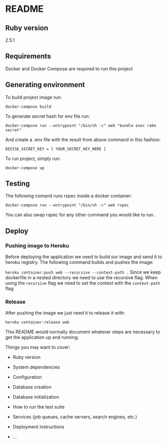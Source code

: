 # README

## Ruby version
  2.5.1

## Requirements
Docker and Docker Compose are required to run this project

## Generating environment

To build project image run:

`docker-compose build`

To generate secret hash for env file run:

`docker-compose run --entrypoint "/bin/sh -c" web "bundle exec rake secret"`

And create a .env file with the result from above command in this fashion:

`DEVISE_SECRET_KEY = [ YOUR_SECRET_KEY_HERE ]`

To run project, simply run:

`docker-compose up`

## Testing
The following comand runs rspec inside a docker container:

`docker-compose run --entrypoint "/bin/sh -c" web rspec`

You can also swap rspec for any other command you would like to run.

## Deploy
### Pushing image to Heroku
Before deploying the application we need to build our image and send it to heroku registry. The following command builds and pushes the image:

`heroku container:push web --recursive --context-path .`
Since we keep dockerfile in a nested directory we need to use the recursive flag. When using the `recursive` flag we need to set the context with the `context-path` flag

### Release
After pushing the image we just need it to release it with:

`heroku container:release web`


This README would normally document whatever steps are necessary to get the
application up and running.

Things you may want to cover:

* Ruby version

* System dependencies

* Configuration

* Database creation

* Database initialization

* How to run the test suite

* Services (job queues, cache servers, search engines, etc.)

* Deployment instructions

* ...
